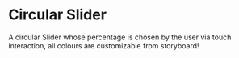 # Circular Slider


A circular Slider whose percentage is chosen by the user via touch interaction, all colours are customizable from storyboard!
